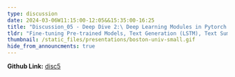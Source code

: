 ```yaml
---
type: discussion
date: 2024-03-06W11:15:00-12:05&&15:35:00-16:25
title: "Discussion_05 - Deep Dive 2:\ Deep Learning Modules in Pytorch (CNN, RNN/LSTM, Transformer)"
tldr: "Fine-tuning Pre-trained Models, Text Generation (LSTM), Text Summarization (Custom Transformer)."
thumbnail: /static_files/presentations/boston-univ-small.gif
hide_from_announcments: true
---
```


**Github Link:** [disc5](https://github.com/DL4DS/sp2024_notebooks/tree/main/discussion/disc5)    
